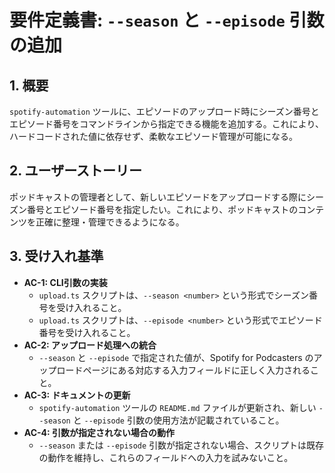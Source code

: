 # 要件定義書: `--season` と `--episode` 引数の追加

## 1. 概要

`spotify-automation` ツールに、エピソードのアップロード時にシーズン番号とエピソード番号をコマンドラインから指定できる機能を追加する。これにより、ハードコードされた値に依存せず、柔軟なエピソード管理が可能になる。

## 2. ユーザーストーリー

ポッドキャストの管理者として、新しいエピソードをアップロードする際にシーズン番号とエピソード番号を指定したい。これにより、ポッドキャストのコンテンツを正確に整理・管理できるようになる。

## 3. 受け入れ基準

-   **AC-1: CLI引数の実装**
    -   `upload.ts` スクリプトは、`--season <number>` という形式でシーズン番号を受け入れること。
    -   `upload.ts` スクリプトは、`--episode <number>` という形式でエピソード番号を受け入れること。
-   **AC-2: アップロード処理への統合**
    -   `--season` と `--episode` で指定された値が、Spotify for Podcasters のアップロードページにある対応する入力フィールドに正しく入力されること。
-   **AC-3: ドキュメントの更新**
    -   `spotify-automation` ツールの `README.md` ファイルが更新され、新しい `--season` と `--episode` 引数の使用方法が記載されていること。
-   **AC-4: 引数が指定されない場合の動作**
    -   `--season` または `--episode` 引数が指定されない場合、スクリプトは既存の動作を維持し、これらのフィールドへの入力を試みないこと。
